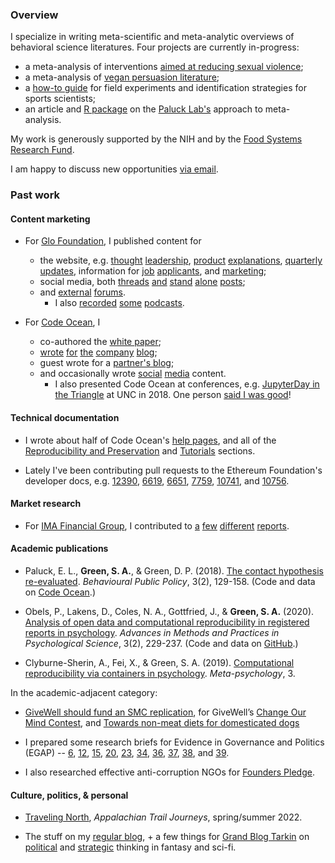 ### Overview

I specialize in writing meta-scientific and meta-analytic overviews of behavioral science literatures. Four projects are currently in-progress:

* a meta-analysis of interventions [aimed at reducing sexual violence](https://osf.io/w9hqs/); 
* a meta-analysis of [vegan persuasion literature](https://forum.effectivealtruism.org/posts/k9qqGZtmWz3x4yaaA/environmental-and-health-appeals-are-the-most-effective); 
* a [how-to guide](https://github.com/setgree/ExerciseScienceRedesign) for field experiments and identification strategies for sports scientists; 
* an article and [R package](https://github.com/setgree/PaluckMetaSOP) on the [Paluck Lab's](https://psych.princeton.edu/people/elizabeth-levy-paluck) approach to meta-analysis. 

My work is generously supported by the NIH and by the [Food Systems Research Fund](https://www.fsrfund.org/).

I am happy to discuss new opportunities [via email](mailto:sag2212@columbia.edu).

### Past work

#### Content marketing

* For [Glo Foundation](https://www.glodollar.org/), I published content for
  * the website, e.g. [thought](https://www.glodollar.org/articles/glo-zero-poverty-and-the-sdgs) [leadership](https://www.glodollar.org/articles/why-glo-foundation-donates-to-givedirectly), [product](https://www.glodollar.org/articles/treasuries) [explanations](https://www.glodollar.org/articles/givedirectly), [quarterly](https://www.glodollar.org/articles/glo-q1-2023-update) [updates](https://www.glodollar.org/articles/glo-q2-2023-update), information for [job](https://www.glodollar.org/articles/how-we-work-at-glo) [applicants](https://www.glodollar.org/articles/how-to-make-your-job-application-to-glo-stand-out), and [marketing](https://www.glodollar.org/articles/embedded-philanthropy);
  * social media, both [threads](https://twitter.com/glodollar/status/1710360692812021898) [and](https://twitter.com/glodollar/status/1580906280599724032) [stand](https://twitter.com/glodollar/status/1711762918214148500) [alone](https://twitter.com/glodollar/status/1706318040592191520) [posts](https://twitter.com/glodollar/status/1651247136179122178);
  * and [external](https://discuss.octant.app/t/glo-dollar-a-fiat-backed-stablecoin-embedded-with-philanthropy/51) [forums](https://forum.effectivealtruism.org/posts/EAiwxZN4Jiyup8d9G/glo-dollar-an-ethical-stablecoin-model-potential-impact-and).
    * I also [recorded](https://open.spotify.com/episode/67sgAVvKCVnot4yrvs40az?si=16344f2dc1a948a9&nd=1) [some](https://www.cryptoaltruism.org/blog/crypto-altruism-podcast-episode-127-glo-and-the-life-you-can-save-how-blockchain-can-help-alleviate-extreme-poverty) [podcasts](https://podcasters.spotify.com/pod/show/watotocoding/episodes/Glo-Dollar---A-solution-to-extreme-poverty-e21m51q).
  
* For [Code Ocean](https://codeocean.com/), I 
  * co-authored the [white paper](https://open.lnu.se/index.php/metapsychology/article/view/892);
  * [wrote](https://medium.com/codeocean/two-welcome-innovations-in-liu-and-salganik-2019-successes-and-struggles-with-computational-b4ef1a4311f2) [for](https://medium.com/codeocean/five-reproducibility-lessons-from-a-year-of-reviewing-compute-capsules-de71729ebd8a) [the](https://medium.com/codeocean/nature-journals-pilot-with-code-ocean-a-developer-advocate-s-perspective-d1f9f35f896e) [company](https://medium.com/codeocean/multiple-languages-in-a-single-compute-capsule-e71719e448ab) [blog](https://medium.com/codeocean/stata-on-code-ocean-the-case-of-meta-ado-ac9c32be338a);
  * guest wrote for a [partner's blog](https://www.cambridge.org/core/blog/2018/12/21/public-and-private-benefits-to-practicing-open-science/);
  * and occasionally wrote [social](https://twitter.com/CodeOceanHQ/status/989193597294665729) [media](https://twitter.com/CodeOceanHQ/status/1024382224844632064) content.
    * I also presented Code Ocean at conferences, e.g. [JupyterDay in the Triangle](https://twitter.com/GinnyGhezzo/status/1062409577101172736/photo/1) at UNC in 2018. One person [said I was good](https://twitter.com/KLA2010/status/912389868730372097)!

#### Technical documentation
* I wrote about half of Code Ocean's [help pages](https://help.codeocean.com/en/), and all of the  [Reproducibility and Preservation](https://help.codeocean.com/en/collections/500077-reproducibility-and-preservation) and [Tutorials](https://help.codeocean.com/en/collections/1910642-tutorials) sections.

* Lately I've been contributing pull requests to the Ethereum Foundation's developer docs, e.g. [12390](https://github.com/ethereum/ethereum-org-website/pull/12390), [6619](https://github.com/ethereum/ethereum-org-website/pull/6619), [6651](https://github.com/ethereum/ethereum-org-website/pull/6651), [7759](https://github.com/ethereum/ethereum-org-website/pull/7759), [10741](https://github.com/ethereum/ethereum-org-website/pull/10741), and [10756](https://github.com/ethereum/ethereum-org-website/pull/10756).

#### Market research
* For [IMA Financial Group](https://imacorp.com/), I contributed to [a](https://imacorp.com/wp-content/uploads/2022/03/Q4_MIF_Cannabis_032222.pdf) [few](https://imacorp.com/wp-content/uploads/2022/01/Q4_MiF_Hospitality_012622.pdf) [different](https://imacorp.com/wp-content/uploads/2021/12/Q3_MIF_Real-Estate_122221.pdf) [reports](https://imacorp.com/insights-alerts-trends/hr-benefits-iats/hr-benefits-iats-april-06/).

#### Academic publications

* Paluck, E. L., **Green, S. A.**, & Green, D. P. (2018). [The contact hypothesis re-evaluated](https://doi.org/10.1017/bpp.2018.25). _Behavioural Public Policy_, 3(2), 129-158. (Code and data on [Code Ocean](https://doi.org/10.24433/CO.4024382.v7).)

* Obels, P., Lakens, D., Coles, N. A., Gottfried, J., & **Green, S. A.** (2020). [Analysis of open data and computational reproducibility in registered reports in psychology](https://doi.org/10.1177/2515245920918872). _Advances in Methods and Practices in Psychological Science_, 3(2), 229-237. (Code and data on [GitHub](https://github.com/Lakens/reproducing_registered_reports).)

* Clyburne-Sherin, A., Fei, X., & Green, S. A. (2019). [Computational reproducibility via containers in psychology](https://conferences.lnu.se/index.php/metapsychology/article/view/892). _Meta-psychology_, 3.

In the academic-adjacent category:
* [GiveWell should fund an SMC replication](https://forum.effectivealtruism.org/posts/E3nAGbeMoFnjpYawr/givewell-should-fund-an-smc-replication), for GiveWell’s [Change Our Mind Contest](https://forum.effectivealtruism.org/topics/givewell-change-our-mind-contest), and [Towards non-meat diets for domesticated dogs](https://forum.effectivealtruism.org/posts/zihL7a4xbTnCmuL2L/towards-non-meat-diets-for-domesticated-dogs)

 * I prepared some research briefs for Evidence in Governance and Politics (EGAP) -- [6](https://egap.org/resource/brief-06-voter-benchmarks-in-developing-countries/), [12](https://egap.org/resource/brief-12-attitudes-towards-immigrants-among-boston-area-commuters/), [15](https://egap.org/resource/brief-15-is-it-the-cash-or-condition-in-malawi/), [20](https://egap.org/resource/brief-20-is-vote-buying-effective/), [23](https://egap.org/resource/brief-23-discrimination-in-everyday-behavior/), [34](https://egap.org/resource/brief-34-violent-conflict-and-behavior-in-burundi/), [36](https://egap.org/resource/brief-36-face-to-face-interviews-cognitive-skill-and-non-response/), [37](https://egap.org/resource/brief-37-voter-and-candidate-response-to-political-debates/),  [38](https://egap.org/resource/brief-38-diminishing-the-effectiveness-of-vote-buying-through-voter-education/), and [39](https://egap.org/resource/brief-39-attitudes-towards-risk-and-illegal-behavior/). 
 
* I also researched effective anti-corruption NGOs for [Founders Pledge](https://www.founderspledge.com/).

#### Culture, politics, & personal

* [Traveling North](https://journeys.appalachiantrail.org/issue/spring-summer-2022/traveling-north/), _Appalachian Trail Journeys_, spring/summer 2022.

* The stuff on my [regular blog](https://setharielgreen.com/blog/), \+ a few things for [Grand Blog Tarkin](https://blogtarkin.wordpress.com/) on [political](https://blogtarkin.wordpress.com/2014/12/01/the-walking-dead-and-the-politics-of-apocalypse-fiction/) and [strategic](https://blogtarkin.wordpress.com/2013/11/01/enders-shadow-and-offense-defense-theory) thinking in fantasy and sci-fi.